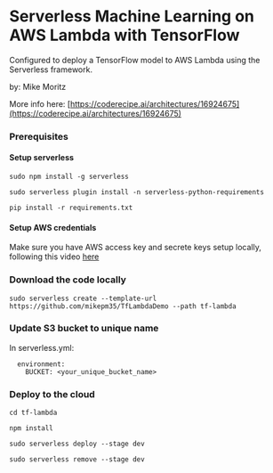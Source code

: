 # Serverless Machine Learning on AWS Lambda with TensorFlow

Configured to deploy a TensorFlow model to AWS Lambda using the Serverless framework.

by: Mike Moritz

More info here:  [https://coderecipe.ai/architectures/16924675](https://coderecipe.ai/architectures/16924675)

### Prerequisites

#### Setup serverless

```  
sudo npm install -g serverless

sudo serverless plugin install -n serverless-python-requirements

pip install -r requirements.txt

```
#### Setup AWS credentials

Make sure you have AWS access key and secrete keys setup locally, following this video [here](https://www.youtube.com/watch?v=KngM5bfpttA)

### Download the code locally

```  
sudo serverless create --template-url https://github.com/mikepm35/TfLambdaDemo --path tf-lambda
```

### Update S3 bucket to unique name
In serverless.yml:
```  
  environment:
    BUCKET: <your_unique_bucket_name> 
```

### Deploy to the cloud  

```
cd tf-lambda

npm install

sudo serverless deploy --stage dev

sudo serverless remove --stage dev 
```
